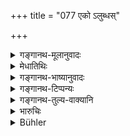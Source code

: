 +++
title = "077 एको ऽलुब्धस्"

+++

<details><summary>गङ्गानथ-मूलानुवादः</summary>

A single man, free from covetousness, may be a witness, but not many women, even though pure,—because the understanding of women is not steady,—nor other men who are tainted with defects.—(77)
</details>

<details><summary>मेधातिथिः</summary>

**एकस्य** पुनः प्रतिषेधो लोभादिरहितस्य प्रतिप्रसवार्थः । तेन सत्यवादितया निश्चित एको ऽपि साक्षी भवत्य् एव । **स्त्रियस्** तु न कथंचित् साक्ष्यम् अर्हन्त्य् अल्पा वा **बह्व्यो** वा । **शुच्यो ऽपीति** गुणवत्यो ऽपीत्य् अर्थः । अत्र हेतुः- **स्त्रीबुद्धेर् अस्थिरत्वाद्** इति । प्रकृतिर् एषा स्त्रीणां यद् बुद्धेश् चापलम् । गुणास् तु यत्नोपार्जिता अपि प्रमादालस्यादिना व्यपयन्त्य् अतः स्वाभाविकम् अस्थैर्यं तिष्ठेद् एव । यथामयाविनो घृतादिनोत्पन्ने ऽप्य् अग्नेः स्थैर्ये स्वल्पेनापि प्रमादे पुनः सहजामयावितानुवृत्तिः । अतो ऽनया शङ्कया गुणवतीष्व् अपि तासु नाश्वासः । यत् तु "स्त्रियाप्य् असंभवे कार्यम्" (म्ध् ८.७०) इति तद् यत्र तत्क्षणाद् एव पृच्छ्यन्ते । यत्रेयम् आशङ्का न भवति केनचिद् आसां संचलितं मन इति । यत्र तु कालव्यवधानं तत्र जीयमानेन कदाचिद् अनुकूल्यन्ते इति न क्वचित् साक्षिन्यः ।

**दोषैश् चान्ये ऽपि ये वृताः** । रोगादिभिर् **दोषैर्** **ये** स्त्रीभ्यो **ऽन्ये ऽपि** पुरुषा **वृता** आक्रान्ता भूयिष्ठदोषा इत्य् अर्थः । के पुनर् अमी दोषा नाम । उक्तं च । रागादयः शास्त्रप्रतिषिद्धाः शङ्क्यमानव्यभिचारहेतुभावाः । यद्य् अपि केवलेन स्वशब्देनैवोक्ता दोषाः तथाप्य् अनुक्तपरिग्रहार्थम् इदम् अपुनरुक्तम् । सामान्यविशेषाभिधानं हि सर्वत्र ग्रन्थकारा अनुमन्यन्ते । 


- <u>अन्ये</u> त्व् अकारप्रश्लेषेण "अलुब्धो ऽप्य् एको न साक्षी" किं पुनर् लुब्ध इत्य् एवम् आचक्षते । तथा च द्वयोर् अभ्यनुज्ञानं भवति । 

शुच्य इतीकारो दुर्लभो "वोतो गुणवचनात्" (पाण् ४.१.४४) इति विधानात् । "कृदिकारात्"[^२८६] इति केचित् समर्थयन्ते ॥ ८.७७ ॥
</details>

<details><summary>गङ्गानथ-भाष्यानुवादः</summary>

The evidence of a single person having been declared to be inadmissible, the present verse lavs down an exception in favour of one who is free from covetousness. So that if a man is known to be truthful, he is certainly admissible as witness. But women are never admissible,—be they one or many,—‘*even though pure*’—possessed of high qualifications; and the reason for this is that ‘*the understanding of women is not steady*’; fickle-mindedness is the very nature of women; while other qualifications are acquired, and as such liable to lapses through carelessness, idleness and so forth; so that their inherent fickleness remains as a constant factor. Just as in the case of a dyspeptic,—even though a certain amount of appetite may have been regained by the use of butter and other things, yet even the least neglect on their part, brings on the inherent Dyspepsia again. Consequently, on account of this uncertainty, there can be no confidence in women, even though they be highly qualified.

As for the declaration (in 70) that ‘in the event of no witnesses being available, women may be made witnesses,’—that refers to cases where they can be immediately questioned, and there is no possibility of their mind being tampered with by any person. When however there has been an interval of time, it is quite possible that they may be won over by the party whoso case is weak and who is in fear of losing it. So that in such cases their evidence is not admissible at all.

‘*Other men tainted with defects*;—even persons other than women,—and men,—who are ‘*tainted*’—beset—with such defects as love, hatred and so forth; *i.e*., men in whom those defects abound to a every large extent.

Though Love, Hatred and the rest, as being forbidden by the scriptures, have, already been declared by name to be sources of suspicion and dishonesty,—yet they are referred to here again, for the purpose of including those that have not been so mentioned by name, and all writers sanction the mentioning of the general and special aspects of the same tiling.

Some people have adopted the ‘*a*’ before ‘*lubdha*’ and construed the verse to mean that ‘even though free from covetousness, a single man cannot be a witness,—how much less then one who is covetous,’—and hence as permitting the evidence of *two* men.

Though the form ‘*śucyaḥ*’ is impossible, in view of Pāṇini 4.1.44, yet some people justify it as being in accordance with the *Vārtika* on 4.1.45—(77)
</details>

<details><summary>गङ्गानथ-टिप्पन्यः</summary>

This verse is quoted in *Smṛtitattva* (II, p. 213), which adds the
following notes:—‘*Eko’ lubdhastu sākṣī*’ is the reading adopted by
Kullūka Bhaṭṭa; the other reading—‘*eko lubdhastvasākṣī*’—adopted by
Jīmūtavāhana, is not right; because as a matter of fact, even several
*avaricious men* would be *asākṣī*, and hence there would be no point in
the term ‘*ekaḥ*.’ But admitting this reading, the verse could be taken
as not admitting the evidence of *one* ‘avaricious man’, and thereby
admitting that of *one* man who is free from avarice, even though he be
ignorant of law. It is for this reason that Viśvarūpa and others have
explained the meaning to be that when accepted by both parties, even a
single man may be admitted as witness, and they have not laid stress
upon the condition that he should be ‘conversant with law;—‘*Dośaiḥ*’
stands for *theft* and so forth.

This verse is quoted in *Kṛtyakalpataru* (32a).
</details>

<details><summary>गङ्गानथ-तुल्य-वाक्यानि</summary>

\[*Vide* Texts under 64 *et seq*.\]

*Yājñavalkya* (2.72).—‘Even a single man may ho admitted as a witness,
by the consent of both parties, if he is versed in Dharma.’

*Nārada* (1.188).—‘Slaves, impostors and others described as
inadmissible as witnesses shall he witnesses in suits of a specially
grave character.’

*Nārada* (1.192).—‘By the consent of both parties, a single man may
become a witness in a suit. He must be examined in public as a
witness,—though he has been mentioned (in the Texts) as an incompetent
witness.’

Do. (1.190-191).—‘A woman cannot he a witness; a woman would speak
falsely from want of veracity.’
</details>

<details><summary>भारुचिः</summary>

एकस्य सत्य् अपि प्रतिषेधे गुणातिशयाद् अलुब्धस्याभ्यनुज्ञार्थम् इदम् । अपि चालुब्धः, अपीत्य् उभयत्रापि बोद्धव्यः । शुच्यो ऽपीत्य्- अयम् एव वालुब्धो ऽप्य् एको न साक्षी स्यात् । उत्तरविवषार्थश् चायम् आरम्भः । एवं स्त्रियो बह्व्यः शुच्यो ऽपि न स्युः, यथैको ऽलुब्धो ऽपि, तासां हि बुद्धेर् धर्मार्[थाभ्याम् अस्थिर]संबन्धः । व्याख्यानं शास्त्रविरोधान् नात्पेशलम्, यत् एकस्य लोभात् प्रतिषेधाद् वैतयोर् अलुब्धयोर् अभ्यनुज्ञानार्थम् इदम्, अन्यत्रापि च प्रतिषे[धस्य पुरुषस्त्री]तुल्यत्वात् । एवं च सति बह्व्यः शुच्यो ऽप्य् अलुब्धा अपि प्रकरणात् स्त्रियो न स्युः, स्त्रीबुद्धेर् अस्थिरत्वाद् इत्य् उक्तम् । दोषैर् नयैर् अपि ये वृताः पुरुषा अति[रिकत्वत् अलुब्धा अपि प्रतिषिध्यन्ते], किं पुनर् अन्यत्र । पुनर्वचनं चास्य यदर्थं तद् उक्तम् एवात्र ॥ ८.७७ ॥
</details>

<details><summary>Bühler</summary>

077	One man who is free from covetousness may be (accepted as) witness; but not even many pure women, because the understanding of females is apt to waver, nor even many other men, who are tainted with sin.
</details>
